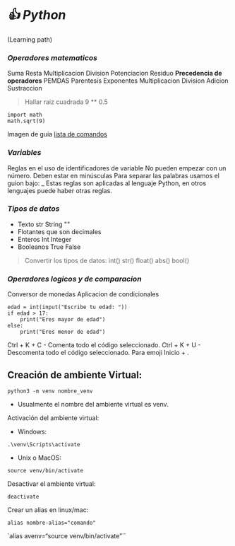 
# ***:+1: Python***
(Learning path)

### ***Operadores matematicos***
Suma Resta Multiplicacion Division Potenciacion Residuo
**Precedencia de operadores**
PEMDAS Parentesis Exponentes Multiplicacion Division Adicion Sustraccion
> Hallar raiz cuadrada  9 ** 0.5  

``` 
import math 
math.sqrt(9) 
```

Imagen de guia [lista de comandos](https://static.platzi.com/media/user_upload/referencia_python-08967f82-4367-4e5c-b532-da74f02bada5.jpg)

### ***Variables***
Reglas en el uso de identificadores de variable
No pueden empezar con un número.
Deben estar en minúsculas
Para separar las palabras usamos el guion bajo: _
Estas reglas son aplicadas al lenguaje Python, en otros lenguajes puede haber otras reglas.

### ***Tipos de datos***
- Texto str String "" 
- Flotantes que son decimales
- Enteros Int Integer
- Booleanos True False
> Convertir los tipos de datos: int() str() float() abs() bool() 

### ***Operadores logicos y de comparacion***
Conversor de monedas
Aplicacion de condicionales
```
edad = int(input("Escribe tu edad: "))
if edad > 17:
    print("Eres mayor de edad")
else:
    print("Eres menor de edad")
```
Ctrl + K + C - Comenta todo el código seleccionado.
Ctrl + K + U - Descomenta todo el código seleccionado.
Para emoji Inicio + .

## Creación de ambiente Virtual:

`python3 -m venv nombre_venv`

- Usualmente el nombre del ambiente virtual es venv.

Activación del ambiente virtual:

- Windows:

`.\venv\Scripts\activate`

- Unix o MacOS:

`source venv/bin/activate`

Desactivar el ambiente virtual:

`deactivate`

Crear un alias en linux/mac:

`alias nombre-alias="comando"`

`alias avenv=“source venv/bin/activate”``
